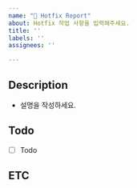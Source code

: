 ```yaml
---
name: "🐞 Hotfix Report"
about: Hotfix 작업 사항을 입력해주세요.
title: ''
labels: ''
assignees: ''

---
```


## Description
- 설명을 작성하세요.

## Todo
- [ ] Todo

## ETC